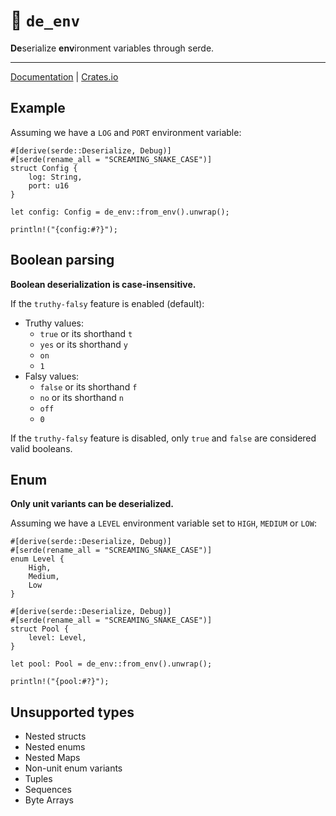 # 🦀 `de_env` &emsp;

**De**serialize **env**ironment variables through serde.

---

[Documentation](https://docs.rs/de_env) | [Crates.io](https://crates.io/crates/de_env)

## Example

Assuming we have a `LOG` and `PORT` environment variable:

```rust,no_run
#[derive(serde::Deserialize, Debug)]
#[serde(rename_all = "SCREAMING_SNAKE_CASE")]
struct Config {
    log: String,
    port: u16
}

let config: Config = de_env::from_env().unwrap();

println!("{config:#?}");
```

## Boolean parsing

**Boolean deserialization is case-insensitive.**

If the `truthy-falsy` feature is enabled (default):

- Truthy values:
  - `true` or its shorthand `t`
  - `yes` or its shorthand `y`
  - `on`
  - `1`
- Falsy values:
  - `false` or its shorthand `f`
  - `no` or its shorthand `n`
  - `off`
  - `0`

If the `truthy-falsy` feature is disabled, only `true` and `false` are
considered valid booleans.

## Enum

**Only unit variants can be deserialized.**

Assuming we have a `LEVEL` environment variable set to `HIGH`, `MEDIUM` or
`LOW`:

```rust,no_run
#[derive(serde::Deserialize, Debug)]
#[serde(rename_all = "SCREAMING_SNAKE_CASE")]
enum Level {
    High,
    Medium,
    Low
}

#[derive(serde::Deserialize, Debug)]
#[serde(rename_all = "SCREAMING_SNAKE_CASE")]
struct Pool {
    level: Level,
}

let pool: Pool = de_env::from_env().unwrap();

println!("{pool:#?}");
```

## Unsupported types

- Nested structs
- Nested enums
- Nested Maps
- Non-unit enum variants
- Tuples
- Sequences
- Byte Arrays
